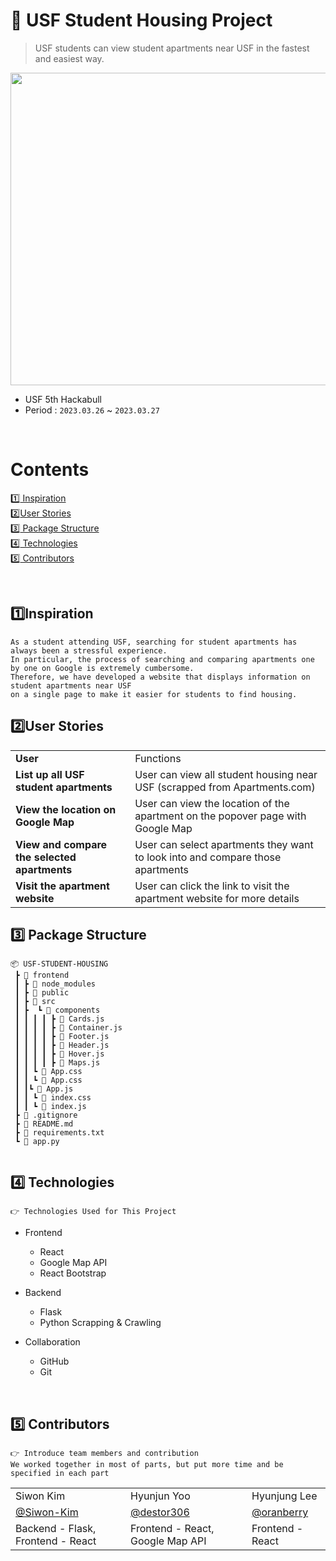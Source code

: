 # :ox: USF Student Housing Project
> USF students can view student apartments near USF in the fastest and easiest way.

<img src="https://github.com/Hackabull-USF/USF-student-housing/blob/main/USF-student-apartment-project.gif" width="1000" height="500"/>

- USF 5th Hackabull​
- Period : `2023.03.26` ~ `2023.03.27`

<br>

# ​Contents

[:one:​ Inspiration](#one-inspiration)<br>
[:two:​ User Stories](#two-user-stories)<br>
[:three:​ Package Structure](#three-package-structure)<br>
[:four:​ Technologies](#four-technologies)<br>
[:five:​ Contributors](#five-contributors)<br>

<br>

## ​:one:​ Inspiration
```
As a student attending USF, searching for student apartments has always been a stressful experience. 
In particular, the process of searching and comparing apartments one by one on Google is extremely cumbersome. 
Therefore, we have developed a website that displays information on student apartments near USF 
on a single page to make it easier for students to find housing.
```

## ​:two:​ User Stories
<table class="tg">
<tbody>
  <tr>
    <td><b>User</b></td>
    <td>Functions</td>
  </tr>
<tr>
    <td><b>List up all USF student apartments</b></td>
<td>User can view all student housing near USF (scrapped from Apartments.com)</td>
</tr>
<tr>
    <td><b>View the location on Google Map</b></td>
<td>User can view the location of the apartment on the popover page with Google Map</td>
</tr>
<tr>
    <td><b>View and compare the selected apartments</b></td>
<td>User can select apartments they want to look into and compare those apartments</td>
</tr>
<tr>
    <td><b>Visit the apartment website</b></td>
<td>User can click the link to visit the apartment website for more details</td>
</tr>
</tbody>
</table>

## ​:three:​ Package Structure
```
📦 USF-STUDENT-HOUSING
 ┣ 📂 frontend
 ┃ ┣ 📂 node_modules
 ┃ ┣ 📂 public
 ┃ ┣ 📂 src
 ┃ ┣  ┗ 📂 components
 ┃ ┃ ┃ ┃ ┣ 📂 Cards.js
 ┃ ┃ ┃ ┃ ┣ 📂 Container.js
 ┃ ┃ ┃ ┃ ┣ 📂 Footer.js
 ┃ ┃ ┃ ┃ ┣ 📂 Header.js
 ┃ ┃ ┃ ┃ ┣ 📂 Hover.js
 ┃ ┃ ┃ ┃ ┣ 📂 Maps.js
 ┃ ┃ ┗ 📂 App.css
 ┃ ┃ ┗ 📂 App.css
 ┃ ┃┗ 📂 App.js
 ┃ ┃ ┗ 📂 index.css
 ┃ ┃ ┗ 📂 index.js
 ┣ 📂 .gitignore
 ┣ 📂 README.md
 ┣ 📂 requirements.txt
 ┗ 📂 app.py
 
```

## ​:four:​ Technologies
```
👉 Technologies Used for This Project
```
- Frontend
  - React
  - Google Map API
  - React Bootstrap
  
 - Backend
   - Flask
   - Python Scrapping & Crawling

- Collaboration
  - GitHub
  - Git
<br>


## ​:five:​ Contributors
```
👉 Introduce team members and contribution 
We worked together in most of parts, but put more time and be specified in each part
```
<table class="tg">
<tbody>
    <tr>
        <td>Siwon Kim</td>
        <td>Hyunjun Yoo</td>
        <td>Hyunjung Lee</td>
    </tr>
    <tr>
        <td><a href="https://github.com/Siwon-Kim">@Siwon-Kim</a></td>
        <td><a href="https://github.com/destor306">@destor306</a></td>
        <td><a href="https://github.com/oranberry">@oranberry</a></td>
    </tr>
    <tr>
        <td>Backend - Flask, Frontend - React</td>
        <td>Frontend - React, Google Map API</td>
        <td>Frontend - React</td>
    </tr>
</tbody>
</table>

<br>
